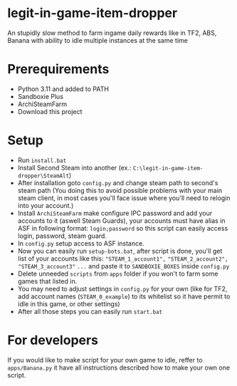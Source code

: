 # legit-in-game-item-dropper
An stupidly slow method to farm ingame daily rewards like in TF2, ABS, Banana with ability to idle multiple instances at the same time

# Prerequirements
- Python 3.11 and added to PATH
- Sandboxie Plus
- ArchiSteamFarm
- Download this project

# Setup
- Run `install.bat`
- Install Second Steam into another (ex.: `C:\legit-in-game-item-dropper\SteamAlt`)
- After installation goto `config.py` and change steam path to second's steam path (You doing this to avoid possible problems with your main steam client, in most cases you'll face issue where you'll need to relogin into your account.)
- Install `ArchiSteamFarm` make configure IPC password and add your accounts to it (aswell Steam Guards), your accounts must have alias in ASF in following format: `login;password` so this script can easily access login, password, steam guard.
- In `config.py` setup access to ASF instance.
- Now you can easily run `setup-bots.bat`, after script is done, you'll get list of your accounts like this:
  `"STEAM_1_account1",`
  `"STEAM_2_account2",`
  `"STEAM_3_account3"`
  `...`
  and paste it to `SANDBOXIE_BOXES` inside `config.py`
- Delete unneeded `scripts` from `apps` folder if you won't to farm some games that listed in.
- You may need to adjust settings in `config.py` for your own (like for TF2, add account names (`STEAM_0_example`) to its whitelist so it have permit to idle in this game, or other settings)
- After all those steps you can easily run `start.bat`

# For developers
If you would like to make script for your own game to idle,
reffer to `apps/Banana.py` it have all instructions described how to
make your own one script.
